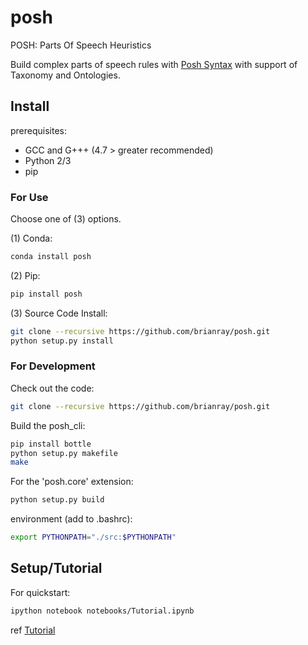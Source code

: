 # posh
POSH: Parts Of Speech Heuristics

Build complex parts of speech rules with [Posh Syntax](https://github.com/brianray/posh-syntax) with support of Taxonomy and Ontologies. 

## Install

prerequisites:

* GCC and G+++ (4.7 > greater recommended)
* Python 2/3
* pip

### For Use

Choose one of (3) options.

(1) Conda:

```bash
conda install posh
```

(2) Pip:

```bash
pip install posh
```

(3) Source Code Install:

```bash
git clone --recursive https://github.com/brianray/posh.git
python setup.py install
```

### For Development

Check out the code:

```bash
git clone --recursive https://github.com/brianray/posh.git
```

Build the posh_cli:

```bash
pip install bottle
python setup.py makefile
make
```

For the 'posh.core' extension:

```bash
python setup.py build 
```

environment (add to .bashrc):

```bash
export PYTHONPATH="./src:$PYTHONPATH"
```


## Setup/Tutorial

For quickstart:

```bash
ipython notebook notebooks/Tutorial.ipynb
```
ref [Tutorial](notebooks/Tutorial.ipynb)
